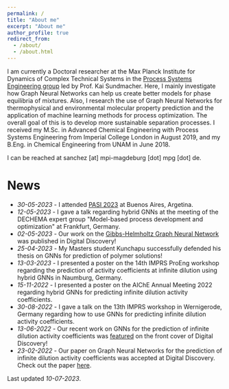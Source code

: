 ```yaml
---
permalink: /
title: "About me"
excerpt: "About me"
author_profile: true
redirect_from: 
  - /about/
  - /about.html
---
```


I am currently a Doctoral researcher at the Max Planck Institute for Dynamics of Complex Technical Systems in the [Process Systems Engineering group](https://www.mpi-magdeburg.mpg.de/pse) led by Prof. Kai Sundmacher. Here, I mainly investigate how Graph Neural Networks can help us create better models for phase equilibria of mixtures. Also, I research the use of Graph Neural Networks for thermophysical and environmental molecular property prediction and the application of machine learning methods for process optimization. The overall goal of this is to develop more sustainable separation processes. I received my M.Sc. in Advanced Chemical Engineering with Process Systems Engineering from Imperial College London in August 2019, and my B.Eng. in Chemical Engineering from UNAM in June 2018.

I can be reached at sanchez [at] mpi-magdeburg [dot] mpg [dot] de.

# News
* *30-05-2023* - I attended [PASI 2023](https://www.pasi2023.org/home) at Buenos Aires, Argetina.
* *12-05-2023* - I gave a talk regarding hybrid GNNs at the meeting of the DECHEMA expert group "Model-based process development and optimization" at Frankfurt, Germany.
* *02-05-2023* - Our work on the [Gibbs-Helmholtz Graph Neural Network](https://doi.org/10.1039/D2DD00142J) was published in Digital Discovery!
* *25-04-2023* - My Masters student Kunchapu successfully defended his thesis on GNNs for prediction of polymer solutions!
* *13-03-2023* - I presented a poster on the 14th IMPRS ProEng workshop regarding the prediction of activity coefficients at infinite dilution using hybrid GNNs in Naumburg, Germany.
* *15-11-2022* - I presented a poster on the AIChE Annual Meeting 2022 regarding hybrid GNNs for predicting infinite dilution activity coefficients.
* *30-08-2022* - I gave a talk on the 13th IMPRS workshop in Wernigerode, Germany regarding how to use GNNs for predicting infinite dilution activity coefficients. 
* *13-06-2022* - Our recent work on GNNs for the prediction of infinite dilution activity coefficients was [featured](https://pubs.rsc.org/en/content/articlepdf/2022/dd/d2dd90010f?page=search) on the front cover of Digital Discovery!
* *23-02-2022* - Our paper on Graph Neural Networks for the prediction of infinite dilution activity coefficients was accepted at Digital Discovery. Check out the paper [here](https://doi.org/10.1039/D1DD00037C).

Last updated *10-07-2023*.



